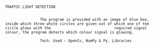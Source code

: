                                                                      TRAFFIC LIGHT DETECTION
                                                       
                                                       
                    The program is provided with an image of blue box, inside which three white circles are given out of which one of the circle glows with the                             required signal colour, the program detects which colour signal is glowing.
                    
                    Tech. Used – OpenCv, NumPy & Py. Libraries
